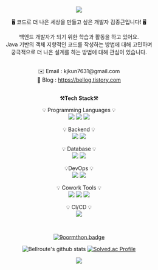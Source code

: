 <br>
<p align="center">
<img src="https://capsule-render.vercel.app/api?&type=waving&color=gradient&height=150&section=header&text=Hi!%20I'm%20Jongkeun&fontSize=50&animation=fadeIn&fontAlignY=40" />
  </p>

<div align='center'> 
  <p>
    🖥 코드로 더 나은 세상을 만들고 싶은 개발자 김종근입니다! 🖥</p>
  <p>
    백엔드 개발자가 되기 위한 학습과 활동을 하고 있어요.<br>
    Java 기반의 객체 지향적인 코드를 작성하는 방법에 대해 고민하며<br>
    궁극적으로 더 나은 설계를 하는 방법에 대해 관심이 있습니다.<br>
  </p>
</div>
<br>
<div align='center'> ✉️ Email : kjkun7631@gmail.com</div>
<div align='center'> 📔 Blog : <a href="https://bellog.tistory.com">https://bellog.tistory.com</a></div>
<br>

<p align="center">
    <Strong>⚒️Tech Stack⚒️</Strong><br>
</p>

<p align="center" display="inline-block">
    💡 Programming Languages 💡 <br>
    <img src="https://img.shields.io/badge/JAVA-007396?style=for-the-badge&logo=java&logoColor=white"> 
    <img src="https://img.shields.io/badge/javascript-F7DF1E?style=for-the-badge&logo=javascript&logoColor=black">
    <img src="https://img.shields.io/badge/Python-3776AB?style=for-the-badge&logo=Python&logoColor=white">
</p>

<p align="center" display="inline-block">
    💡 Backend 💡 <br>
    <img src="https://img.shields.io/badge/Spring-6DB33F?style=for-the-badge&logo=Spring&logoColor=white">
    <img src="https://img.shields.io/badge/SpringBoot-6DB33F?style=for-the-badge&logo=SpringBoot&logoColor=white">
</p>

<p align="center" display="inline-block">
    💡 Database 💡<br>
    <img src="https://img.shields.io/badge/mysql-4479A1?style=for-the-badge&logo=mysql&logoColor=white">
    <img src="https://img.shields.io/badge/Redis-DC382D?style=for-the-badge&logo=Redis&logoColor=white">
</p>
<p align="center" display="inline-block">
    💡DevOps 💡 <br>
    <img src="https://img.shields.io/badge/AWS-232F3E?style=for-the-badge&logo=Amazon AWS&logoColor=white">
    <img src="https://img.shields.io/badge/Docker-2496ED?style=for-the-badge&logo=docker&logoColor=white">
</p>
<p align="center" display="inline-block">
    💡 Cowork Tools 💡 <br>
    <img src="https://img.shields.io/badge/Github-000000?style=for-the-badge&logo=github&logoColor=white">
    <img src="https://img.shields.io/badge/Notion-000000?style=for-the-badge&logo=notion&logoColor=white">
    <img src="https://img.shields.io/badge/Slack-4A154B?style=for-the-badge&logo=slack&logoColor=white">
</p>
<p align="center" display="inline-block">
    💡 CI/CD 💡 <br>
    <img src="https://img.shields.io/badge/GitHub%20Actions-2088FF?style=for-the-badge&logo=GitHub%20Actions&logoColor=white">
</p>

<br>

<div align="center">
  
  [![9oormthon.badge](https://9oormthon-badge.minung.dev/badge.svg?text=Team_NolNol-KimJongKeun&speed=3)](https://9oormthon-badge.minung.dev)
  
</div>

<div align="center">
    
![Bellroute's github stats](https://github-readme-stats.vercel.app/api?username=bellroute&show_icons=true)
[![Solved.ac Profile](http://mazassumnida.wtf/api/v2/generate_badge?boj=bellroute)](https://solved.ac/bellroute/)

</div>


<p align="center">
<img src="https://capsule-render.vercel.app/api?type=waving&color=gradient&height=130&section=footer" />
</p>
  
